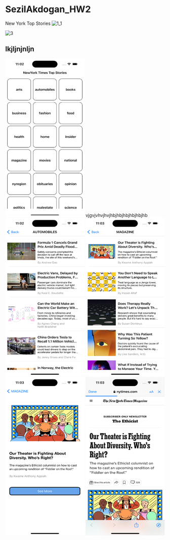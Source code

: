 # SezilAkdogan_HW2
New York Top Stories 
![1_1](https://github.com/SezilAkdogan/SezilAkdogan_HW2/assets/111681902/34123d3e-e1d3-4f99-bf51-0f620d9111b5)

![3](https://github.com/SezilAkdogan/SezilAkdogan_HW2/assets/111681902/fe643cd7-5610-4a0f-bb78-4121c26a6f08)

lkjljnjnljn
-----------------------------













<img src="images/1.png" width="250" height="500">
vjgvjvhvjhvjhbjhbjhbjhbjhbjhb










<img src="images/2.png" width="250" height="500">







<img src="images/3.png" width="250" height="500">







<img src="images/4.png" width="250" height="500">







<img src="images/5.png" width="250" height="500">
